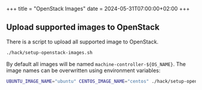 +++
title = "OpenStack Images"
date = 2024-05-31T07:00:00+02:00
+++

## Upload supported images to OpenStack

There is a script to upload all supported image to OpenStack.

```bash
./hack/setup-openstack-images.sh
```

By default all images will be named `machine-controller-${OS_NAME}`. The image names can be
overwritten using environment variables:

```bash
UBUNTU_IMAGE_NAME="ubuntu" CENTOS_IMAGE_NAME="centos" ./hack/setup-openstack-images.sh
```
